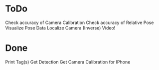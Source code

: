 # ToDo
Check accuracy of Camera Calibration
Check accuracy of Relative Pose
Visualize Pose Data
Localize Camera (Inverse)
Video!

# Done
Print Tag(s)
Get Detection
Get Camera Calibration for IPhone
